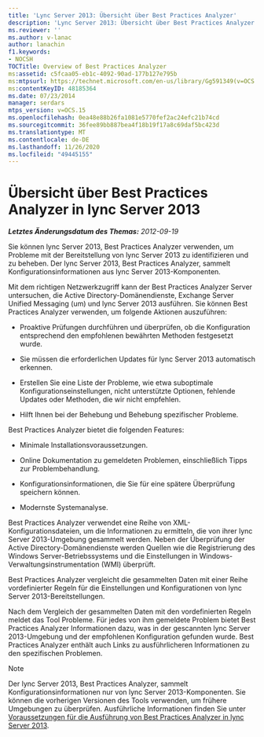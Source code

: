 ```yaml
---
title: 'Lync Server 2013: Übersicht über Best Practices Analyzer'
description: 'Lync Server 2013: Übersicht über Best Practices Analyzer.'
ms.reviewer: ''
ms.author: v-lanac
author: lanachin
f1.keywords:
- NOCSH
TOCTitle: Overview of Best Practices Analyzer
ms:assetid: c5fcaa05-eb1c-4092-90ad-177b127e795b
ms:mtpsurl: https://technet.microsoft.com/en-us/library/Gg591349(v=OCS.15)
ms:contentKeyID: 48185364
ms.date: 07/23/2014
manager: serdars
mtps_version: v=OCS.15
ms.openlocfilehash: 0ea48e88b26fa1081e5770fef2ac24efc21b74cd
ms.sourcegitcommit: 36fee89bb887bea4f18b19f17a8c69daf5bc423d
ms.translationtype: MT
ms.contentlocale: de-DE
ms.lasthandoff: 11/26/2020
ms.locfileid: "49445155"
---
```

# <a name="overview-of-best-practices-analyzer-in-lync-server-2013"></a>Übersicht über Best Practices Analyzer in lync Server 2013

<div data-xmlns="http://www.w3.org/1999/xhtml">

<div class="topic" data-xmlns="http://www.w3.org/1999/xhtml" data-msxsl="urn:schemas-microsoft-com:xslt" data-cs="https://msdn.microsoft.com/">

<div data-asp="https://msdn2.microsoft.com/asp">



</div>

<div id="mainSection">

<div id="mainBody">

<span> </span>

_**Letztes Änderungsdatum des Themas:** 2012-09-19_

Sie können lync Server 2013, Best Practices Analyzer verwenden, um Probleme mit der Bereitstellung von lync Server 2013 zu identifizieren und zu beheben. Der lync Server 2013, Best Practices Analyzer, sammelt Konfigurationsinformationen aus lync Server 2013-Komponenten.

Mit dem richtigen Netzwerkzugriff kann der Best Practices Analyzer Server untersuchen, die Active Directory-Domänendienste, Exchange Server Unified Messaging (um) und lync Server 2013 ausführen. Sie können Best Practices Analyzer verwenden, um folgende Aktionen auszuführen:

  - Proaktive Prüfungen durchführen und überprüfen, ob die Konfiguration entsprechend den empfohlenen bewährten Methoden festgesetzt wurde.

  - Sie müssen die erforderlichen Updates für lync Server 2013 automatisch erkennen.

  - Erstellen Sie eine Liste der Probleme, wie etwa suboptimale Konfigurationseinstellungen, nicht unterstützte Optionen, fehlende Updates oder Methoden, die wir nicht empfehlen.

  - Hilft Ihnen bei der Behebung und Behebung spezifischer Probleme.

Best Practices Analyzer bietet die folgenden Features:

  - Minimale Installationsvoraussetzungen.

  - Online Dokumentation zu gemeldeten Problemen, einschließlich Tipps zur Problembehandlung.

  - Konfigurationsinformationen, die Sie für eine spätere Überprüfung speichern können.

  - Modernste Systemanalyse.

Best Practices Analyzer verwendet eine Reihe von XML-Konfigurationsdateien, um die Informationen zu ermitteln, die von ihrer lync Server 2013-Umgebung gesammelt werden. Neben der Überprüfung der Active Directory-Domänendienste werden Quellen wie die Registrierung des Windows Server-Betriebssystems und die Einstellungen in Windows-Verwaltungsinstrumentation (WMI) überprüft.

Best Practices Analyzer vergleicht die gesammelten Daten mit einer Reihe vordefinierter Regeln für die Einstellungen und Konfigurationen von lync Server 2013-Bereitstellungen.

Nach dem Vergleich der gesammelten Daten mit den vordefinierten Regeln meldet das Tool Probleme. Für jedes von ihm gemeldete Problem bietet Best Practices Analyzer Informationen dazu, was in der gescannten lync Server 2013-Umgebung und der empfohlenen Konfiguration gefunden wurde. Best Practices Analyzer enthält auch Links zu ausführlicheren Informationen zu den spezifischen Problemen.

<div>


> [!NOTE]  
> Der lync Server 2013, Best Practices Analyzer, sammelt Konfigurationsinformationen nur von lync Server 2013-Komponenten. Sie können die vorherigen Versionen des Tools verwenden, um frühere Umgebungen zu überprüfen. Ausführliche Informationen finden Sie unter <A href="lync-server-2013-requirements-for-running-best-practices-analyzer.md">Voraussetzungen für die Ausführung von Best Practices Analyzer in lync Server 2013</A>.



</div>

</div>

<span> </span>

</div>

</div>

</div>


